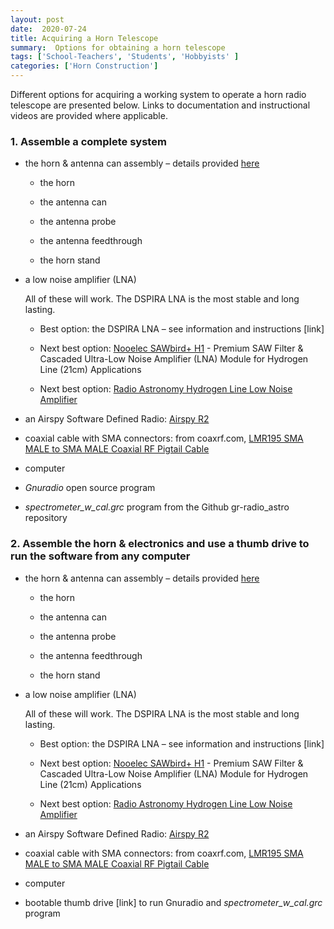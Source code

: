 ```yaml
---
layout: post
date:  2020-07-24
title: Acquiring a Horn Telescope
summary:  Options for obtaining a horn telescope
tags: ['School-Teachers', 'Students', 'Hobbyists' ]
categories: ['Horn Construction']
---
```

Different options for acquiring a working system to operate a horn radio telescope are presented below. Links to documentation and instructional videos are provided where applicable.

### 1. Assemble a complete system

   - the horn & antenna can assembly – details provided [here](https://drive.google.com/file/d/1_IDQfJlaPI43cPWumYKiKivhqwiIh7C3/view?usp=sharing)

      * the horn
      
      * the antenna can
      
      * the antenna probe
      
      * the antenna feedthrough
      
      * the horn stand

   - a low noise amplifier (LNA)
   
       All of these will work. The DSPIRA LNA is the most stable and long lasting.

      * Best option: the DSPIRA LNA – see information and instructions [link]
      
      * Next best option: [Nooelec SAWbird+ H1](https://www.nooelec.com/store/sdr/sdr-addons/sawbird-h1.html) - Premium SAW Filter & Cascaded Ultra-Low Noise Amplifier (LNA) Module for Hydrogen Line (21cm) Applications
      
      * Next best option: [Radio Astronomy Hydrogen Line Low Noise Amplifier](https://www.tindie.com/products/gpio/radio-astronomy-hydrogen-line-low-noise-amplifier/) 

   - an Airspy Software Defined Radio: [Airspy R2](https://airspy.com/airspy-r2)
   
   - coaxial cable with SMA connectors: from coaxrf.com, [LMR195 SMA MALE to SMA MALE Coaxial RF Pigtail Cable](https://www.coaxrf.com/shop/1-rf-coaxial-cables/times-microwave-lmr195/sma-male-times-microwave-lmr195/lmr195-sma-male-to-sma-male-coaxial-rf-pigtail-cable-2/)
   
   - computer
   
   - *Gnuradio* open source program
   
   - *spectrometer_w_cal.grc* program from the Github gr-radio_astro repository

### 2. Assemble the horn & electronics and use a thumb drive to run the software from any computer

   - the horn & antenna can assembly – details provided [here](https://drive.google.com/file/d/1_IDQfJlaPI43cPWumYKiKivhqwiIh7C3/view?usp=sharing)
      * the horn
      
      * the antenna can
      
      * the antenna probe
      
      * the antenna feedthrough
      
      * the horn stand

   - a low noise amplifier (LNA)
   
       All of these will work. The DSPIRA LNA is the most stable and long lasting.

      * Best option: the DSPIRA LNA – see information and instructions [link]
      
      * Next best option: [Nooelec SAWbird+ H1](https://www.nooelec.com/store/sdr/sdr-addons/sawbird-h1.html) - Premium SAW Filter & Cascaded Ultra-Low Noise Amplifier (LNA) Module for Hydrogen Line (21cm) Applications
      
      * Next best option: [Radio Astronomy Hydrogen Line Low Noise Amplifier](https://www.tindie.com/products/gpio/radio-astronomy-hydrogen-line-low-noise-amplifier/) 

   - an Airspy Software Defined Radio: [Airspy R2](https://airspy.com/airspy-r2)
   
   - coaxial cable with SMA connectors: from coaxrf.com, [LMR195 SMA MALE to SMA MALE Coaxial RF Pigtail Cable](https://www.coaxrf.com/shop/1-rf-coaxial-cables/times-microwave-lmr195/sma-male-times-microwave-lmr195/lmr195-sma-male-to-sma-male-coaxial-rf-pigtail-cable-2/)
   
   - computer
   
   - bootable thumb drive [link] to run Gnuradio and *spectrometer_w_cal.grc* program 

